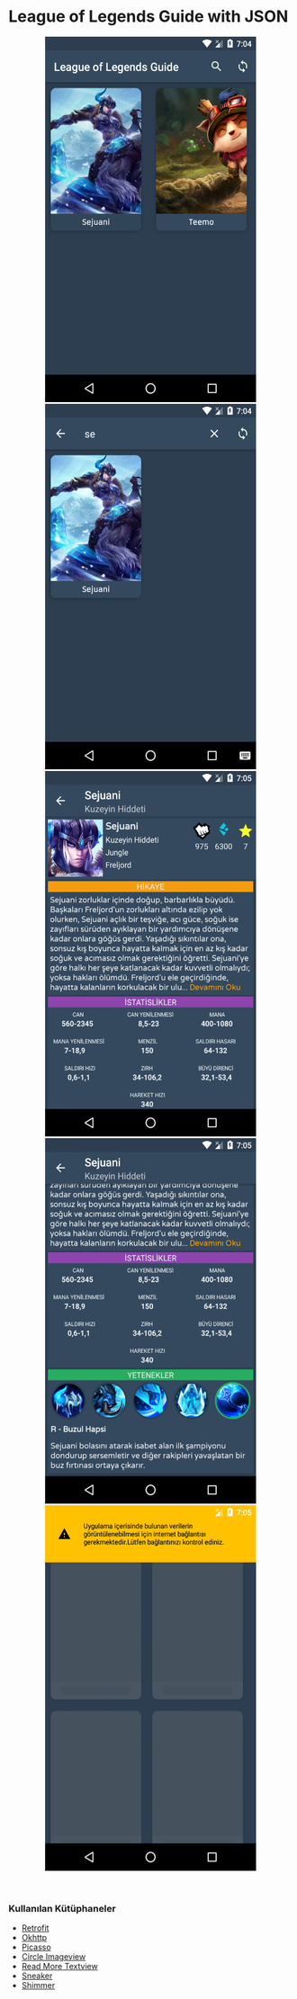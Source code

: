 # League of Legends Guide with JSON
<p align="center">
  <img src="https://raw.githubusercontent.com/erkaneroglu/leagueoflegends/master/image/ss1.png" width="375" height="650">
  <img src="https://raw.githubusercontent.com/erkaneroglu/leagueoflegends/master/image/ss5.png" width="375" height="650">
  <img src="https://raw.githubusercontent.com/erkaneroglu/leagueoflegends/master/image/ss4.png" width="375" height="650">
  <img src="https://raw.githubusercontent.com/erkaneroglu/leagueoflegends/master/image/ss3.png" width="375" height="650">
  <img src="https://raw.githubusercontent.com/erkaneroglu/leagueoflegends/master/image/ss2.png" width="375" height="650">
 </p>
 <br>
 <h3> <b>Kullanılan Kütüphaneler</b> </h3>
 <ul>
  <li><a href="https://github.com/square/retrofit">Retrofit</a></li>
  <li><a href="https://github.com/square/okhttp">Okhttp</a></li>
  <li><a href="https://github.com/square/picasso">Picasso</a></li>
  <li><a href="https://github.com/hdodenhof/CircleImageView">Circle Imageview</a></li>
  <li><a href="https://github.com/bravoborja/ReadMoreTextView">Read More Textview</a></li>
  <li><a href="https://github.com/Hamadakram/Sneaker">Sneaker</a></li>
  <li><a href="https://github.com/facebook/shimmer-android">Shimmer</a></li>
  </ul>
